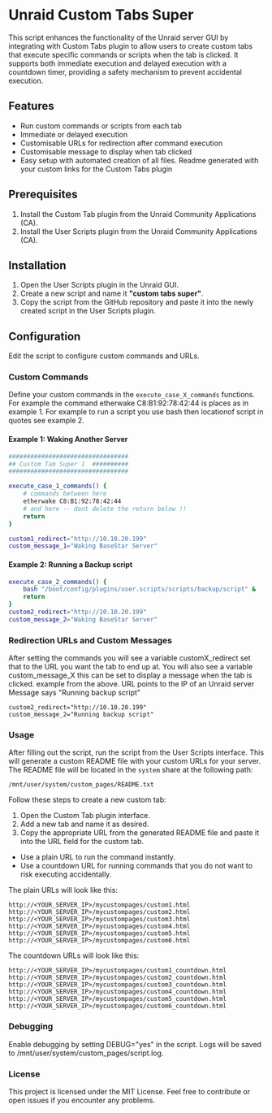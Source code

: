 # Unraid Custom Tabs Super

This script enhances the functionality of the Unraid server GUI by integrating with Custom Tabs plugin to allow users to create custom tabs that execute specific commands or scripts when the tab is clicked. It supports both immediate execution and delayed execution with a countdown timer, providing a safety mechanism to prevent accidental execution.

## Features

- Run custom commands or scripts from each tab
- Immediate or delayed execution
- Customisable URLs for redirection after command execution
- Customisable message to display when tab clicked
- Easy setup with automated creation of all files. Readme generated with your custom links for the Custom Tabs plugin

## Prerequisites

1. Install the Custom Tab plugin from the Unraid Community Applications (CA).
2. Install the User Scripts plugin  from the Unraid Community Applications (CA).

## Installation

1. Open the User Scripts plugin in the Unraid GUI.
2. Create a new script and name it **"custom tabs super"**.
3. Copy the script from the GitHub repository and paste it into the newly created script in the User Scripts plugin.

## Configuration

Edit the script to configure custom commands and URLs.

### Custom Commands

Define your custom commands in the `execute_case_X_commands` functions. 
For example the command etherwake C8:B1:92:78:42:44  is places as in example 1.
For example to run a script you use bash then locationof script in quotes see example 2.
#### Example 1: Waking Another Server

```bash
#################################
## Custom Tab Super 1  ##########
#################################

execute_case_1_commands() {
    # commands between here 
    etherwake C8:B1:92:78:42:44
	# and here -- dont delete the return below !!
    return
}

custom1_redirect="http://10.10.20.199" 
custom_message_1="Waking BaseStar Server"   
```

#### Example 2: Running a Backup script

```bash
execute_case_2_commands() {
    bash "/boot/config/plugins/user.scripts/scripts/backup/script" &
    return
}
custom2_redirect="http://10.10.20.199" 
custom_message_2="Waking BaseStar Server"   
```
### Redirection URLs and Custom Messages

After setting the commands you will see a variable customX_redirect  set that to the URL you want the tab to end up at.
You will also see a variable custom_message_X  this can be set to display a message when the tab is clicked.
example from the above.
URL points to the IP of an Unraid server
Message says "Running backup script"

```
custom2_redirect="http://10.10.20.199" 
custom_message_2="Running backup script"   
```

### Usage

After filling out the script, run the script from the User Scripts interface. This will generate a custom README file with your custom URLs for your server. The README file will be located in the `system` share at the following path:

    /mnt/user/system/custom_pages/README.txt

Follow these steps to create a new custom tab:

1. Open the Custom Tab plugin interface.
2. Add a new tab and name it as desired.
3. Copy the appropriate URL from the generated README file and paste it into the URL field for the custom tab.

- Use a plain URL to run the command instantly.
- Use a countdown URL for running commands that you do not want to risk executing accidentally.

The plain URLs will look like this:

    http://<YOUR_SERVER_IP>/mycustompages/custom1.html
    http://<YOUR_SERVER_IP>/mycustompages/custom2.html
    http://<YOUR_SERVER_IP>/mycustompages/custom3.html
    http://<YOUR_SERVER_IP>/mycustompages/custom4.html
    http://<YOUR_SERVER_IP>/mycustompages/custom5.html
    http://<YOUR_SERVER_IP>/mycustompages/custom6.html

The countdown URLs will look like this:

    http://<YOUR_SERVER_IP>/mycustompages/custom1_countdown.html
    http://<YOUR_SERVER_IP>/mycustompages/custom2_countdown.html
    http://<YOUR_SERVER_IP>/mycustompages/custom3_countdown.html
    http://<YOUR_SERVER_IP>/mycustompages/custom4_countdown.html
    http://<YOUR_SERVER_IP>/mycustompages/custom5_countdown.html
    http://<YOUR_SERVER_IP>/mycustompages/custom6_countdown.html

### Debugging

Enable debugging by setting DEBUG="yes" in the script. Logs will be saved to /mnt/user/system/custom_pages/script.log.

### License

This project is licensed under the MIT License. Feel free to contribute or open issues if you encounter any problems.

